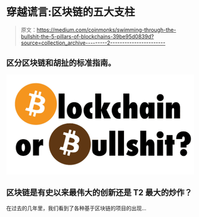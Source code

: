 # 穿越谎言:区块链的五大支柱

> 原文：<https://medium.com/coinmonks/swimming-through-the-bullshit-the-5-pillars-of-blockchains-39be95d0839d?source=collection_archive---------2----------------------->

## 区分区块链和胡扯的标准指南。

![](img/a548df651ac4b6b3b8fd8c25d8496e38.png)

## 区块链是有史以来最伟大的创新还是 T2 最大的炒作？

在过去的几年里，我们看到了各种基于区块链的项目的出现…